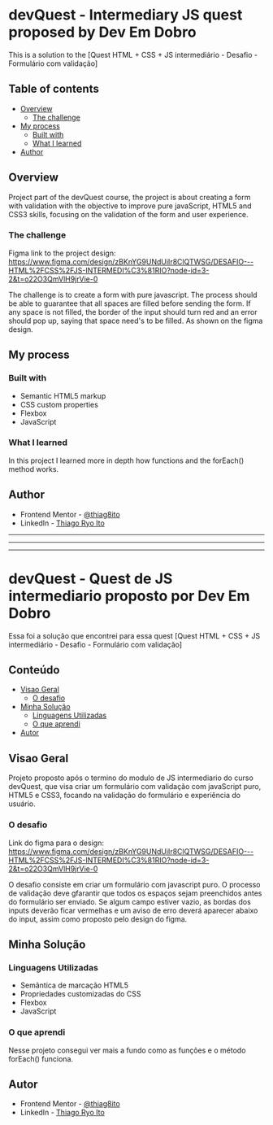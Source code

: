 # devQuest - Intermediary JS quest proposed by Dev Em Dobro

This is a solution to the [Quest HTML + CSS + JS intermediário - Desafio - Formulário com validação]

## Table of contents

- [Overview](#overview)
  - [The challenge](#the-challenge)
- [My process](#my-process)
  - [Built with](#built-with)
  - [What I learned](#what-i-learned)
- [Author](#author)

## Overview
Project part of the devQuest course, the project is about creating a form with validation with the objective to improve pure javaScript, HTML5 and CSS3 skills, focusing on the validation of the form and user experience.

### The challenge
Figma link to the project design: https://www.figma.com/design/zBKnYG9UNdUiIr8ClQTWSG/DESAFIO---HTML%2FCSS%2FJS-INTERMEDI%C3%81RIO?node-id=3-2&t=o22O3QmVlH9jrVie-0

The challenge is to create a form with pure javascript. The process should be able to guarantee that all spaces are filled before sending the form. If any space is not filled, the border of the input should turn red and an error should pop up, saying that space need's to be filled. As shown on the figma design.

## My process

### Built with

- Semantic HTML5 markup
- CSS custom properties
- Flexbox
- JavaScript

### What I learned

In this project I learned more in depth how functions and the forEach() method works.


## Author

- Frontend Mentor - [@thiag8ito](https://www.frontendmentor.io/profile/thiag8ito)
- LinkedIn - [Thiago Ryo Ito](https://www.linkedin.com/in/thiago-ryo-ito/)



<hr>
<hr>
<hr>



# devQuest - Quest de JS intermediario proposto por Dev Em Dobro

Essa foi a solução que encontrei para essa quest [Quest HTML + CSS + JS intermediário - Desafio - Formulário com validação]

## Conteúdo

  - [Visao Geral](#visao-geral)
    - [O desafio](#o-desafio)
  - [Minha Solução](#minha-solução)
    - [Linguagens Utilizadas](#linguagens-utilizadas)
    - [O que aprendi](#o-que-aprendi)
  - [Autor](#autor)

## Visao Geral
Projeto proposto após o termino do modulo de JS intermediario do curso devQuest, que visa criar um formulário com validação com javaScript puro, HTML5 e CSS3, focando na validação do formulário e experiência do usuário.

### O desafio
Link do figma para o design: https://www.figma.com/design/zBKnYG9UNdUiIr8ClQTWSG/DESAFIO---HTML%2FCSS%2FJS-INTERMEDI%C3%81RIO?node-id=3-2&t=o22O3QmVlH9jrVie-0

O desafio consiste em criar um formulário com javascript puro. O processo de validação deve gfarantir que todos os espaços sejam preenchidos antes do formulário ser enviado. Se algum campo estiver vazio, as bordas dos inputs deverão ficar vermelhas e um aviso de erro deverá aparecer abaixo do input, assim como proposto pelo design do figma.

## Minha Solução

### Linguagens Utilizadas

- Semântica de marcação HTML5
- Propriedades customizadas do CSS
- Flexbox
- JavaScript


### O que aprendi

Nesse projeto consegui ver mais a fundo como as funções e o método forEach() funciona.


## Autor

- Frontend Mentor - [@thiag8ito](https://www.frontendmentor.io/profile/thiag8ito)
- LinkedIn - [Thiago Ryo Ito](https://www.linkedin.com/in/thiago-ryo-ito/)